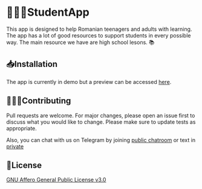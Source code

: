 # 👨🏻‍🎓StudentApp

This app is designed to help Romanian teenagers and adults with learning. The app has a lot of good resources to support students in every possible way. The main resource we have are high school lesons. 📚

## 📥Installation

The app is currently in demo but a preview can be accessed [here](http://studentapp.xyz).

## 👩🏻‍💻Contributing
Pull requests are welcome. For major changes, please open an issue first to discuss what you would like to change. Please make sure to update tests as appropriate.

Also, you can chat with us on Telegram by joining
[public chatroom](https://t.me/blackhathackerschat) or text in
[private](https://t.me/thecyberbro)

## 📃License
[GNU Affero General Public License v3.0](https://choosealicense.com/licenses/agpl-3.0/)
